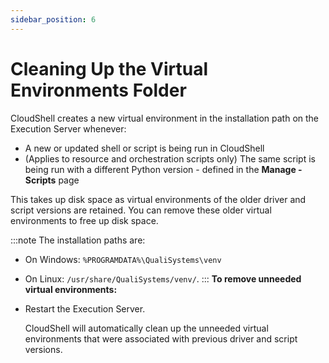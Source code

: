 ```yaml
---
sidebar_position: 6
---
```


# Cleaning Up the Virtual Environments Folder

CloudShell creates a new virtual environment in the installation path on the Execution Server whenever:

- A new or updated shell or script is being run in CloudShell
- (Applies to resource and orchestration scripts only) The same script is being run with a different Python version - defined in the **Manage - Scripts** page

This takes up disk space as virtual environments of the older driver and script versions are retained. You can remove these older virtual environments to free up disk space.

:::note 
The installation paths are:

- On Windows: `%PROGRAMDATA%\QualiSystems\venv`
    
- On Linux: `/usr/share/QualiSystems/venv/`.
:::
**To remove unneeded virtual environments:**

- Restart the Execution Server.
    
    CloudShell will automatically clean up the unneeded virtual environments that were associated with previous driver and script versions.
